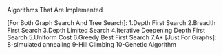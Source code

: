 Algorithms That Are Implemented 

[For Both Graph Search And Tree Search]:
    1.Depth First Search
    2.Breadth First Search
    3.Depth Limited Search
    4.Iterative Deepening Depth First Search
    5.Uniform Cost
    6.Greedy Best First Search
    7.A*
[Just For Graphs]:
    8-simulated annealing
    9-Hill Climbing
    10-Genetic Algorithm
    